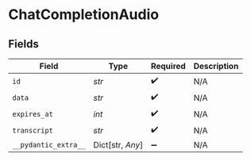 # ChatCompletionAudio


## Fields

| Field                | Type                 | Required             | Description          |
| -------------------- | -------------------- | -------------------- | -------------------- |
| `id`                 | *str*                | :heavy_check_mark:   | N/A                  |
| `data`               | *str*                | :heavy_check_mark:   | N/A                  |
| `expires_at`         | *int*                | :heavy_check_mark:   | N/A                  |
| `transcript`         | *str*                | :heavy_check_mark:   | N/A                  |
| `__pydantic_extra__` | Dict[str, *Any*]     | :heavy_minus_sign:   | N/A                  |